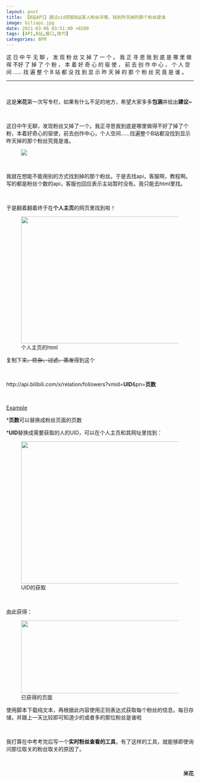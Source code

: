 ```yaml
---
layout: post
title: 【B站API】通过uid获取B站某人粉丝详情，找到昨天掉的那个粉丝是谁
image: biliapi.jpg
date: 2021-03-06 03:51:00 +0200
tags: [API,B站,接口,技巧]
categories: BFM
---
```


这 日 中 午 无 聊 ， 发 现 粉 丝 又 掉 了 一 个 。 我 正 寻 思 我 到 底 是 哪 里 做 得 不好 了 掉 了 个 粉 ， 本 着 好 奇 心 的 驱 使 ， 前 去 创 作 中 心 ， 个 人 空 间 …… 找 遍 整 个 B 站 都 没 找 到 显 示 昨 天 掉 的 那 个 粉 丝 究 竟 是 谁 。


***

<div class="article-holder"><p><br></p><p><span class="color-yellow-02">这是<span class="font-size-20"><strong>米花</strong></span>第一次写专栏，如果有什么不足的地方，希望大家多多<strong>包涵</strong>并给出<strong>建议~</strong></span></p><p><strong><br></strong></p><p><span class="color-gray-01">这日中午无聊，发现粉丝又掉了一个。我正寻思我到底是哪里做得不好了掉了个粉，本着好奇心的驱使，前去创作中心，个人空间……找遍整个B站都没找到显示昨天掉的那个粉丝究竟是谁。</span></p><figure class="img-box"><img class="cut-off-5 loaded" src="//i0.hdslb.com/bfs/article/4adb9255ada5b97061e610b682b8636764fe50ed.png"></figure><p><br></p><p>我就在想能不能用别的方式找到掉的那个粉丝。于是去找api，客服啊，教程啊。写的都是粉丝个数的api，客服也回应表示主站暂时没有。我只能去html里找。</p><p><br></p><p>于是翻着翻着终于在<span class="color-green-04"><strong>个人主页</strong></span>的网页里找到啦！</p><figure class="img-box"><img data-src="//i0.hdslb.com/bfs/article/e3d8125ab417bd57e975c49cfd4e8f8eb866b5e6.png@1264w_682h.webp" width="632" height="341" data-size="22496" data-index="0" src="//i0.hdslb.com/bfs/article/e3d8125ab417bd57e975c49cfd4e8f8eb866b5e6.png@1264w_682h.webp" class="loaded" style="width: 632px; height: 341px;"><figcaption class="caption">个人主页的html</figcaption></figure><p>复制下来<span style="text-decoration: line-through;">、除杂、过滤、蒸发</span>得到这个</p><p><br></p><p><span class="font-size-23">http://api.bilibili.com/x/relation/followers?vmid=<span class="color-green-02"><strong>UID</strong></span>&amp;pn=<span class="color-green-02"><strong>页数</strong></span></span></p><p><span class="font-size-23"><span class="color-green-02"><strong><br></strong></span></span></p><p><a target="_blank" href="http://api.bilibili.com/x/relation/followers?vmid=149407344&amp;pn=1">Example</a></p><p>*<strong><span class="color-green-02">页数</span></strong>可以替换成粉丝页面的页数</p><p>*<span class="color-green-02"><strong>UID</strong></span>替换成需要获取的人的UID，可以在个人主页和其网址里找到：</p><figure class="img-box"><img data-src="//i0.hdslb.com/bfs/article/watermark/35e8b6a6cd26d23771c059013feaa156773f670a.png@1320w_764h.webp" width="1866" height="1080" data-size="1358654" data-index="1" src="//i0.hdslb.com/bfs/article/watermark/35e8b6a6cd26d23771c059013feaa156773f670a.png@1320w_764h.webp" class="loaded" style="width: 660px; height: 382px;"><figcaption class="caption">UID的获取</figcaption></figure><p><br></p><p>由此获得：</p><figure class="img-box"><img data-src="//i0.hdslb.com/bfs/article/watermark/3a93a064fda6d17ea19a0ae6da05c276926acf35.png@1320w_392h.webp" width="1866" height="554" data-size="531296" data-index="2" src="//static.hdslb.com/images/transparent.gif" style="width: 660px; height: 196px;"><figcaption class="caption">已获得的页面</figcaption></figure><p>使用脚本下载纯文本，再根据此内容使用正则表达式获取每个粉丝的信息。每日存储，并跟上一天比较即可知道少的或者多的那位粉丝是谁啦</p><p><br></p><p>我打算在中考考完后写一个<strong>实时粉丝查看的工具</strong>，有了这样的工具，就能够即使询问那位取关的粉丝取关的原因了。</p><p><br></p><p style="text-align: right;"><span class="color-yellow-04"><strong>米花</strong></span></p></div>